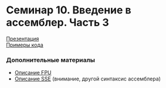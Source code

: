 # Семинар 10. Введение в ассемблер. Часть 3

[Презентация](https://dbeliakov.github.io/hse-os-2019/seminars/10/slides/)  
[Примеры кода](code)  

### Дополнительные материалы
* [Описание FPU](http://osinavi.ru/asm/FPUexpansion/FPUdescription.html)
* [Описание SSE](https://en.wikibooks.org/wiki/X86_Assembly/SSE) (внимание, другой синтаксис ассемблера)